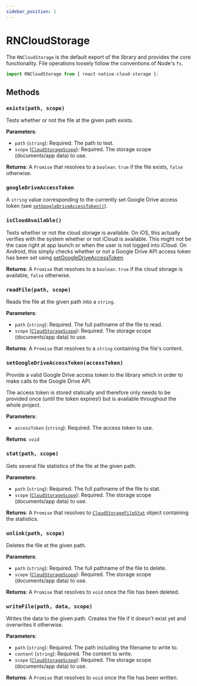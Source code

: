 ```yaml
---
sidebar_position: 1
---
```


# RNCloudStorage

The `RNCloudStorage` is the default export of the library and provides the core functionality. File operations loosely follow the conventions of Node's `fs`.

```ts
import RNCloudStorage from { react-native-cloud-storage };
```

## Methods

### `exists(path, scope)`

Tests whether or not the file at the given path exists.

**Parameters**:

- `path` (`string`): Required. The path to test.
- `scope` ([`CloudStorageScope`](./enums/CloudStorageScope)): Required. The storage scope (documents/app data) to use.

**Returns**: A `Promise` that resolves to a `boolean`. `true` if the file exists, `false` otherwise.

### `googleDriveAccessToken`

A `string` value corresponding to the currently set Google Drive access token (see [`setGoogleDriveAccessToken()`](#setgoogledriveaccesstokenaccesstoken)).

### `isCloudAvailable()`

Tests whether or not the cloud storage is available.
On iOS, this actually verifies with the system whether or not iCloud is available. This might not be the case right at app launch or when the user is not logged into iCloud.
On Android, this simply checks whether or not a Google Drive API access token has been set using [setGoogleDriveAccessToken](#setgoogledriveaccesstokenaccesstoken).

**Returns**: A `Promise` that resolves to a `boolean`. `true` if the cloud storage is available, `false` otherwise.

### `readFile(path, scope)`

Reads the file at the given path into a `string`.

**Parameters**:

- `path` (`string`): Required. The full pathname of the file to read.
- `scope` ([`CloudStorageScope`](./enums/CloudStorageScope)): Required. The storage scope (documents/app data) to use.

**Returns**: A `Promise` that resolves to a `string` containing the file's content.

### `setGoogleDriveAccessToken(accessToken)`

Provide a valid Google Drive access token to the library which in order to make calls to the Google Drive API.

The access token is stored statically and therefore only needs to be provided once (until the token expires!) but is available throughout the whole project.

**Parameters**:

- `accessToken` (`string`): Required. The access token to use.

**Returns**: `void`

### `stat(path, scope)`

Gets several file statistics of the file at the given path.

**Parameters**:

- `path` (`string`): Required. The full pathname of the file to stat.
- `scope` ([`CloudStorageScope`](./enums/CloudStorageScope)): Required. The storage scope (documents/app data) to use.

**Returns**: A `Promise` that resolves to [`CloudStorageFileStat`](./interfaces/CloudStorageFileStat) object containing the statistics.

### `unlink(path, scope)`

Deletes the file at the given path.

**Parameters**:

- `path` (`string`): Required. The full pathname of the file to delete.
- `scope` ([`CloudStorageScope`](./enums/CloudStorageScope)): Required. The storage scope (documents/app data) to use.

**Returns**: A `Promise` that resolves to `void` once the file has been deleted.

### `writeFile(path, data, scope)`

Writes the data to the given path. Creates the file if it doesn't exist yet and overwrites it otherwise.

**Parameters**:

- `path` (`string`): Required. The path including the filename to write to.
- `content` (`string`): Required. The content to write.
- `scope` ([`CloudStorageScope`](./enums/CloudStorageScope)): Required. The storage scope (documents/app data) to use.

**Returns**: A `Promise` that resolves to `void` once the file has been written.
